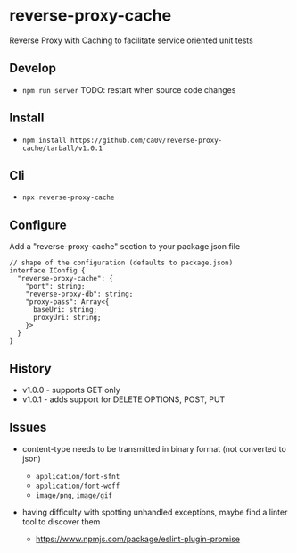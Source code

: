 # reverse-proxy-cache

Reverse Proxy with Caching to facilitate service oriented unit tests

## Develop

-   `npm run server` TODO: restart when source code changes

## Install

-   `npm install https://github.com/ca0v/reverse-proxy-cache/tarball/v1.0.1`

## Cli

-   `npx reverse-proxy-cache`

## Configure

Add a "reverse-proxy-cache" section to your package.json file

```
// shape of the configuration (defaults to package.json)
interface IConfig {
  "reverse-proxy-cache": {
    "port": string;
    "reverse-proxy-db": string;
    "proxy-pass": Array<{
      baseUri: string;
      proxyUri: string;
    }>
  }
}
```

## History

-   v1.0.0 - supports GET only
-   v1.0.1 - adds support for DELETE OPTIONS, POST, PUT

## Issues

-   content-type needs to be transmitted in binary format (not converted to json)

    -   `application/font-sfnt`
    -   `application/font-woff`
    -   `image/png`, `image/gif`

-   having difficulty with spotting unhandled exceptions, maybe find a linter tool to discover them

    -   https://www.npmjs.com/package/eslint-plugin-promise
